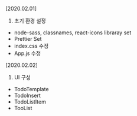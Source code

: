 [2020.02.01]
1. 초기 환경 설정
- node-sass, classnames, react-icons libraray set
- Prettier Set
- index.css 수정
- App.js 수정


[2020.02.02]
1. UI 구성
- TodoTemplate
- TodoInsert
- TodoListItem
- TooList
